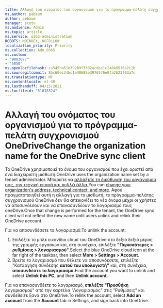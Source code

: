 ```yaml
---
title: Αλλαγή του ονόματος του οργανισμού για το πρόγραμμα-πελάτη συγχρονισμού OneDrive
ms.author: pebaum
author: pebaum
manager: scotv
ms.audience: Admin
ms.topic: article
ms.service: o365-administration
ROBOTS: NOINDEX, NOFOLLOW
localization_priority: Priority
ms.collection: Adm_O365
ms.custom:
- "9003077"
- "5850"
ms.openlocfilehash: ca545ba51e39209f3302acdee1c24048515e2c1b
ms.sourcegitcommit: 8bc60ec34bc1e40685e3976576e04a2623f63a7c
ms.translationtype: MT
ms.contentlocale: el-GR
ms.lasthandoff: 04/15/2021
ms.locfileid: "51818324"
---
```

# <a name="change-the-organization-name-for-the-onedrive-sync-client"></a><span data-ttu-id="8e44b-102">Αλλαγή του ονόματος του οργανισμού για το πρόγραμμα-πελάτη συγχρονισμού OneDrive</span><span class="sxs-lookup"><span data-stu-id="8e44b-102">Change the organization name for the OneDrive sync client</span></span>

<span data-ttu-id="8e44b-103">Το OneDrive χρησιμοποιεί το όνομα του οργανισμού που έχει οριστεί από ένα διαχειριστή μισθωτή.</span><span class="sxs-lookup"><span data-stu-id="8e44b-103">OneDrive uses the organization name set by a tenant administrator.</span></span>  <span data-ttu-id="8e44b-104">Μπορείτε να [αλλάξετε τη διεύθυνση του οργανισμού σας, την τεχνική επαφή και πολλά άλλα.](https://docs.microsoft.com/microsoft-365/admin/manage/change-address-contact-and-more)</span><span class="sxs-lookup"><span data-stu-id="8e44b-104">You can [change your organization's address, technical contact, and more](https://docs.microsoft.com/microsoft-365/admin/manage/change-address-contact-and-more).</span></span> <span data-ttu-id="8e44b-105">Αφού πραγματοποιηθεί αυτή η αλλαγή για το μισθωτή, το πρόγραμμα-πελάτης συγχρονισμού OneDrive δεν θα απεικονίζει το νέο όνομα μέχρι οι χρήστες να αποσυνδέσουν και να επανασυνδέουν το λογαριασμό τους oneDrive.</span><span class="sxs-lookup"><span data-stu-id="8e44b-105">Once that change is performed for the tenant, the OneDrive sync client will not reflect the new name until users unlink and relink their OneDrive account.</span></span>

<span data-ttu-id="8e44b-106">Για να αποσυνδέσετε το λογαριασμό:</span><span class="sxs-lookup"><span data-stu-id="8e44b-106">To unlink the account:</span></span>

1. <span data-ttu-id="8e44b-107">Επιλέξτε το μπλε εικονίδιο cloud του OneDrive στο δεξιό δεξιό μέρος της γραμμής εργασιών και, στη συνέχεια, επιλέξτε **"Περισσότερες > ρυθμίσεις > λογαριασμού".**</span><span class="sxs-lookup"><span data-stu-id="8e44b-107">Select the blue OneDrive cloud icon at the far right of the taskbar, then select  **More > Settings > Account**.</span></span>
2. <span data-ttu-id="8e44b-108">Βρείτε το λογαριασμό που θέλετε να αποσυνδέσετε, επιλέξτε "Κατάργηση σύνδεσης **αυτού του υπολογιστή"** και, στη συνέχεια, **αποσυνδέστε το λογαριασμό.**</span><span class="sxs-lookup"><span data-stu-id="8e44b-108">Find the account you want to unlink and select  **Unlink this PC**, and then  **Unlink account**.</span></span>

<span data-ttu-id="8e44b-109">Για να επανασυνδέετε το λογαριασμό, **επιλέξτε "Προσθήκη** λογαριασμού" από την καρτέλα "Λογαριασμός"  στις "Ρυθμίσεις" και συνδεθείτε ξανά στο OneDrive.</span><span class="sxs-lookup"><span data-stu-id="8e44b-109">To relink the account, select  **Add an account** from the  **Account** tab in Settings, and sign back into OneDrive.</span></span>
